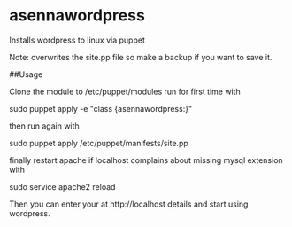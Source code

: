 # asennawordpress
Installs wordpress to linux via puppet

Note: overwrites the site.pp file so make a backup if you want to save it.

##Usage

Clone the module to /etc/puppet/modules run for first time with 

sudo puppet apply -e "class {asennawordpress:}"

then run again with 

sudo puppet apply /etc/puppet/manifests/site.pp

finally restart apache if localhost complains about missing mysql extension with 

sudo service apache2 reload

Then you can enter your  at http://localhost details and start using wordpress.

